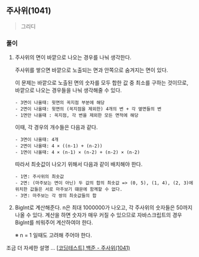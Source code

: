 ## 주사위(1041)
> 그리디

### 풀이
1. 주사위의 면이 바깥으로 나오는 경우를 나눠 생각한다. 
    
    주사위를 쌓으면 바깥으로 노출되는 면과 안쪽으로 숨겨지는 면이 있다. 

    이 문제는 바깥으로 노출된 면의 숫자를 모두 합한 값 중 최소를 구하는 것이므로, 바깥으로 나오는 경우들을 나눠 생각해줄 수 있다. 
    
       - 3면이 나올때: 윗면의 꼭지점 부분에 해당 
       - 2면이 나올때: 윗면의 (꼭지점을 제외한) 4개의 변 + 각 옆면들의 변
       - 1면만 나올때 : 꼭지점, 각 변을 제외한 모든 면적에 해당 
    
    이때, 각 경우의 개수들은 다음과 같다.
    
       - 3면이 나올때: 4개
       - 2면이 나올때: 4 × ((n-1) + (n-2))
       - 1면이 나올때: 4 × (n-1) × (n-2) + (n-2) × (n-2)
    
    따라서 최솟값이 나오기 위해서 다음과 같이 배치해야 한다. 
    
       - 1면: 주사위의 최솟값
       - 2면: (마주보는 면이 아닌) 두 값의 합의 최솟값 => (0, 5), (1, 4), (2, 3)에 위치한 값들은 서로 마주보기 떄문에 함께할 수 없다.
       - 3면: 마주보는 각 쌍의 최솟값들의 합  

2. BigInt로 계산해준다. 
   n은 최대 1000000가 나오고, 각 주사위의 숫자들은 50까지 나올 수 있다. 계산을 하면 숫자가 매우 커질 수 있으므로 자바스크립트의 경우 BigInt를 씌워주어 계산하여야 한다. 
   
   ※ n = 1 일때도 고려해 주어야 한다. 

조금 더 자세한 설명 ... [[코딩테스트] 백준 - 주사위(1041)](https://blog.naver.com/diddnjs02/222145059298)
